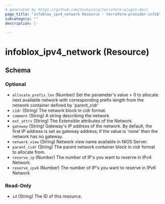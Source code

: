 ```yaml
---
# generated by https://github.com/hashicorp/terraform-plugin-docs
page_title: "infoblox_ipv4_network Resource - terraform-provider-infoblox"
subcategory: ""
description: |-
  
---
```


# infoblox_ipv4_network (Resource)





<!-- schema generated by tfplugindocs -->
## Schema

### Optional

- `allocate_prefix_len` (Number) Set the parameter's value > 0 to allocate next available network with corresponding prefix length from the network container defined by 'parent_cidr'
- `cidr` (String) The network block in cidr format.
- `comment` (String) A string describing the network
- `ext_attrs` (String) The Extensible attributes of the Network
- `gateway` (String) Gateway's IP address of the network. By default, the first IP address is set as gateway address; if the value is 'none' then the network has no gateway.
- `network_view` (String) Network view name available in NIOS Server.
- `parent_cidr` (String) The parent network container block in cidr format to allocate from.
- `reserve_ip` (Number) The number of IP's you want to reserve in IPv4 Network.
- `reserve_ipv6` (Number) The number of IP's you want to reserve in IPv6 Network

### Read-Only

- `id` (String) The ID of this resource.
